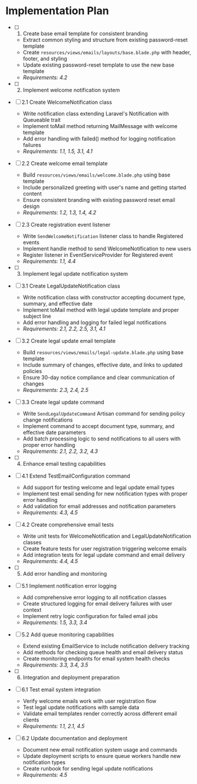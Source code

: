 # Implementation Plan

- [ ] 1. Create base email template for consistent branding
  - Extract common styling and structure from existing password-reset template
  - Create `resources/views/emails/layouts/base.blade.php` with header, footer, and styling
  - Update existing password-reset template to use the new base template
  - _Requirements: 4.2_

- [ ] 2. Implement welcome notification system
- [ ] 2.1 Create WelcomeNotification class
  - Write notification class extending Laravel's Notification with Queueable trait
  - Implement toMail method returning MailMessage with welcome template
  - Add error handling with failed() method for logging notification failures
  - _Requirements: 1.1, 1.5, 3.1, 4.1_

- [ ] 2.2 Create welcome email template
  - Build `resources/views/emails/welcome.blade.php` using base template
  - Include personalized greeting with user's name and getting started content
  - Ensure consistent branding with existing password reset email design
  - _Requirements: 1.2, 1.3, 1.4, 4.2_

- [ ] 2.3 Create registration event listener
  - Write `SendWelcomeNotification` listener class to handle Registered events
  - Implement handle method to send WelcomeNotification to new users
  - Register listener in EventServiceProvider for Registered event
  - _Requirements: 1.1, 4.4_

- [ ] 3. Implement legal update notification system
- [ ] 3.1 Create LegalUpdateNotification class
  - Write notification class with constructor accepting document type, summary, and effective date
  - Implement toMail method with legal update template and proper subject line
  - Add error handling and logging for failed legal notifications
  - _Requirements: 2.1, 2.2, 2.5, 3.1, 4.1_

- [ ] 3.2 Create legal update email template
  - Build `resources/views/emails/legal-update.blade.php` using base template
  - Include summary of changes, effective date, and links to updated policies
  - Ensure 30-day notice compliance and clear communication of changes
  - _Requirements: 2.3, 2.4, 2.5_

- [ ] 3.3 Create legal update command
  - Write `SendLegalUpdateCommand` Artisan command for sending policy change notifications
  - Implement command to accept document type, summary, and effective date parameters
  - Add batch processing logic to send notifications to all users with proper error handling
  - _Requirements: 2.1, 2.2, 3.2, 4.3_

- [ ] 4. Enhance email testing capabilities
- [ ] 4.1 Extend TestEmailConfiguration command
  - Add support for testing welcome and legal update email types
  - Implement test email sending for new notification types with proper error handling
  - Add validation for email addresses and notification parameters
  - _Requirements: 4.3, 4.5_

- [ ] 4.2 Create comprehensive email tests
  - Write unit tests for WelcomeNotification and LegalUpdateNotification classes
  - Create feature tests for user registration triggering welcome emails
  - Add integration tests for legal update command and email delivery
  - _Requirements: 4.4, 4.5_

- [ ] 5. Add error handling and monitoring
- [ ] 5.1 Implement notification error logging
  - Add comprehensive error logging to all notification classes
  - Create structured logging for email delivery failures with user context
  - Implement retry logic configuration for failed email jobs
  - _Requirements: 1.5, 3.3, 3.4_

- [ ] 5.2 Add queue monitoring capabilities
  - Extend existing EmailService to include notification delivery tracking
  - Add methods for checking queue health and email delivery status
  - Create monitoring endpoints for email system health checks
  - _Requirements: 3.3, 3.4, 3.5_

- [ ] 6. Integration and deployment preparation
- [ ] 6.1 Test email system integration
  - Verify welcome emails work with user registration flow
  - Test legal update notifications with sample data
  - Validate email templates render correctly across different email clients
  - _Requirements: 1.1, 2.1, 4.5_

- [ ] 6.2 Update documentation and deployment
  - Document new email notification system usage and commands
  - Update deployment scripts to ensure queue workers handle new notification types
  - Create runbook for sending legal update notifications
  - _Requirements: 4.5_
